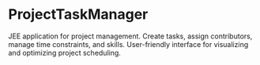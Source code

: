 # ProjectTaskManager
JEE application for project management. Create tasks, assign contributors, manage time constraints, and skills. User-friendly interface for visualizing and optimizing project scheduling.
